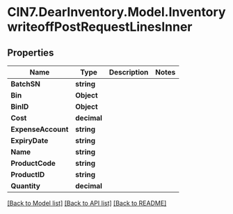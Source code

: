# CIN7.DearInventory.Model.InventorywriteoffPostRequestLinesInner

## Properties

| Name               | Type        | Description | Notes |
| ------------------ | ----------- | ----------- | ----- |
| **BatchSN**        | **string**  |             |
| **Bin**            | **Object**  |             |
| **BinID**          | **Object**  |             |
| **Cost**           | **decimal** |             |
| **ExpenseAccount** | **string**  |             |
| **ExpiryDate**     | **string**  |             |
| **Name**           | **string**  |             |
| **ProductCode**    | **string**  |             |
| **ProductID**      | **string**  |             |
| **Quantity**       | **decimal** |             |

[[Back to Model list]](../README.md#documentation-for-models) [[Back to API list]](../README.md#documentation-for-api-endpoints) [[Back to README]](../README.md)

